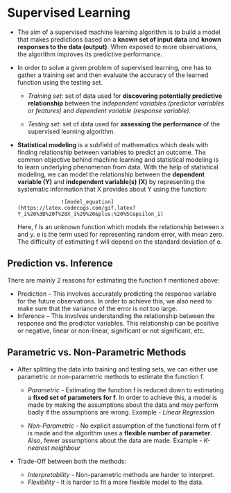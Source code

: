 # Supervised Learning

* The aim of a supervised machine learning algorithm is to build a model that makes predictions based on a **known set of input data** and **known responses to the data (output)**. When exposed to more observations, the algorithm improves its predictive performance.

* In order to solve a given problem of supervised learning, one has to gather a training set and then evaluate the accuracy of the learned function using the testing set. 

	* *Training set*: set of data used for **discovering potentially predictive relationship** between the *independent variables (predictor variables or features)* and *dependent variable (response variable)*.

	* *Testing set*: set of data used for **assessing the performance** of the supervised learning algorithm. 

* **Statistical modeling** is a subfield of mathematics which deals with finding relationship between variables to predict an outcome. The common objective behind machine learning and statistical modeling is to learn underlying phenomenon from data. With the help of statistical modeling, we can model the relationship between the **dependent variable (Y)** and **independent variable(s) (X)** by representing the systematic information that X provides about Y using the function:

					![model_equation](https://latex.codecogs.com/gif.latex?Y_i%20%3D%20f%28X_i%29%20&plus;%20%5Cepsilon_i)

	Here, f is an unknown function which models the relationship between x and y. e is the term used for representing random error, with mean zero. The difficulty of estimating f will depend on the standard deviation of e.


## Prediction vs. Inference

There are mainly 2 reasons for estimating the function f mentioned above:

* Prediction – This involves accurately predicting the response variable for the future observations. In order to achieve this, we also need to make sure that the variance of the error is not too large.
* Inference – This involves understanding the relationship between the response and the predictor variables. This relationship can be positive or negative, linear or non-linear, significant or not significant, etc.


## Parametric vs. Non-Parametric Methods

* After splitting the data into training and testing sets, we can either use parametric or non-parametric methods to estimate the function f.

	* *Parametric* - Estimating the function f is reduced down to estimating a **fixed set of parameters for f**. In order to achieve this, a model is made by making the assumptions about the data and may perform badly if the assumptions are wrong. Example -  *Linear Regression*

	* *Non-Parametric* - No explicit assumption of the functional form of f is made and the algorithm uses a **flexible number of parameter**. Also, fewer assumptions about the data are made. Example -  *K-nearest neighbour*

* Trade-Off between both the methods:
	* *Interpretability* - Non-parametric methods are harder to interpret.
	* *Flexibility* - It is harder to fit a more flexible model to the data.